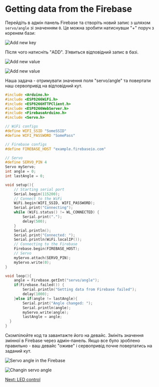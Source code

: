 # Getting data from the Firebase

Перейдіть в адмін панель Firebase та створіть новий запис з шляхом `servo/angle` зі значенням `0`. Це можна зробити натиснувши "+" поруч з коренем бази:

![Add new key](https://github.com/snipter/firebase-iot-codelab/blob/master/docs/assets/image1.png)

Після чого натисніть "ADD". З’явиться відповідний запис в базі.

![Add new value](https://github.com/snipter/firebase-iot-codelab/blob/master/docs/assets/image39.png)

![Add new value](https://github.com/snipter/firebase-iot-codelab/blob/master/docs/assets/image57.png)

Наша задача - отримувати значення поля "servo/angle" та повертати наш сервопривід на відповідний кут.

```c++
#include <Arduino.h>
#include <ESP8266WiFi.h>
#include <ESP8266HTTPClient.h>
#include <ESP8266WebServer.h>
#include <FirebaseArduino.h>
#include <Servo.h>

// WiFi configs
#define WIFI_SSID "SomeSSID"
#define WIFI_PASSWORD "SomePass"

// Firebase configs
#define FIREBASE_HOST "example.firebaseio.com"

// Servo
#define SERVO_PIN 4
Servo myServo;
int angle = 0;
int lastAngle = 0;

void setup(){
    // Starting serial port
    Serial.begin(115200);
    // Connect to the WiFi
    WiFi.begin(WIFI_SSID, WIFI_PASSWORD);
    Serial.print("Connecting");
    while (WiFi.status() != WL_CONNECTED) {
        Serial.print(".");
        delay(500);
    }
    Serial.println();
    Serial.print("Connected: ");
    Serial.println(WiFi.localIP());
    // Connecting to the Firebase
    Firebase.begin(FIREBASE_HOST);
    // Servo
    myServo.attach(SERVO_PIN);
    myServo.write(0);
}

void loop(){
    angle = Firebase.getInt("servo/angle");
    if(Firebase.failed()) {
        Serial.println("Getting data from Firebase failed");
        delay(1000);
    }else if(angle != lastAngle){
        Serial.print("Angle changed: ");
        Serial.println(angle);
        myServo.write(angle);
        lastAngle = angle;
  }
}
```

Скомпілюйте код та завантажте його на девайс. Змініть значення змінної в Firebase через адмін-панель. Якщо все було зроблено правильно - ваш девайс "оживе" і сервопривід почне повертатись на заданий кут.

![Servo angle in the Firebase](https://github.com/snipter/firebase-iot-codelab/blob/master/docs/assets/image46.png)

![Changin servo angle](https://github.com/snipter/firebase-iot-codelab/blob/master/docs/assets/image54.png)

[Next: LED control](07-led-control.md)

